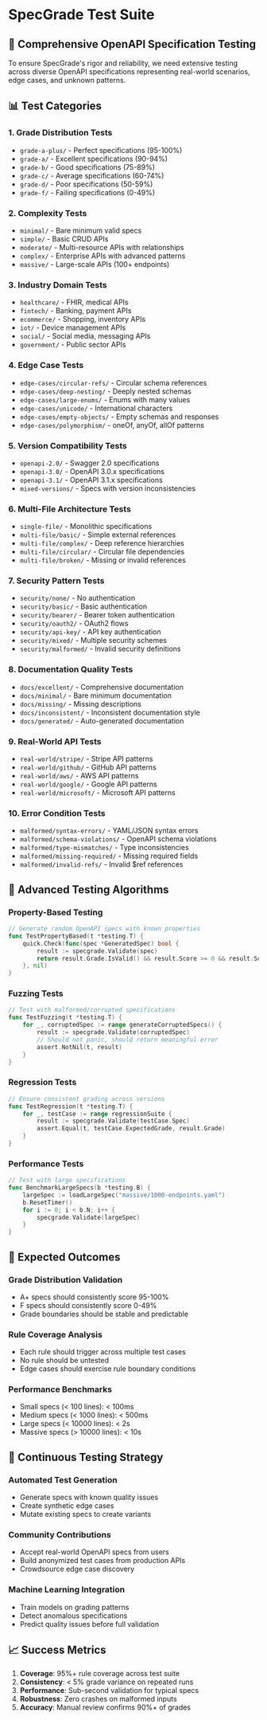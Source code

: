 # SpecGrade Test Suite

## 🎯 Comprehensive OpenAPI Specification Testing

To ensure SpecGrade's rigor and reliability, we need extensive testing across diverse OpenAPI specifications representing real-world scenarios, edge cases, and unknown patterns.

## 📊 Test Categories

### 1. **Grade Distribution Tests**
- `grade-a-plus/` - Perfect specifications (95-100%)
- `grade-a/` - Excellent specifications (90-94%)
- `grade-b/` - Good specifications (75-89%)
- `grade-c/` - Average specifications (60-74%)
- `grade-d/` - Poor specifications (50-59%)
- `grade-f/` - Failing specifications (0-49%)

### 2. **Complexity Tests**
- `minimal/` - Bare minimum valid specs
- `simple/` - Basic CRUD APIs
- `moderate/` - Multi-resource APIs with relationships
- `complex/` - Enterprise APIs with advanced patterns
- `massive/` - Large-scale APIs (100+ endpoints)

### 3. **Industry Domain Tests**
- `healthcare/` - FHIR, medical APIs
- `fintech/` - Banking, payment APIs
- `ecommerce/` - Shopping, inventory APIs
- `iot/` - Device management APIs
- `social/` - Social media, messaging APIs
- `government/` - Public sector APIs

### 4. **Edge Case Tests**
- `edge-cases/circular-refs/` - Circular schema references
- `edge-cases/deep-nesting/` - Deeply nested schemas
- `edge-cases/large-enums/` - Enums with many values
- `edge-cases/unicode/` - International characters
- `edge-cases/empty-objects/` - Empty schemas and responses
- `edge-cases/polymorphism/` - oneOf, anyOf, allOf patterns

### 5. **Version Compatibility Tests**
- `openapi-2.0/` - Swagger 2.0 specifications
- `openapi-3.0/` - OpenAPI 3.0.x specifications
- `openapi-3.1/` - OpenAPI 3.1.x specifications
- `mixed-versions/` - Specs with version inconsistencies

### 6. **Multi-File Architecture Tests**
- `single-file/` - Monolithic specifications
- `multi-file/basic/` - Simple external references
- `multi-file/complex/` - Deep reference hierarchies
- `multi-file/circular/` - Circular file dependencies
- `multi-file/broken/` - Missing or invalid references

### 7. **Security Pattern Tests**
- `security/none/` - No authentication
- `security/basic/` - Basic authentication
- `security/bearer/` - Bearer token authentication
- `security/oauth2/` - OAuth2 flows
- `security/api-key/` - API key authentication
- `security/mixed/` - Multiple security schemes
- `security/malformed/` - Invalid security definitions

### 8. **Documentation Quality Tests**
- `docs/excellent/` - Comprehensive documentation
- `docs/minimal/` - Bare minimum documentation
- `docs/missing/` - Missing descriptions
- `docs/inconsistent/` - Inconsistent documentation style
- `docs/generated/` - Auto-generated documentation

### 9. **Real-World API Tests**
- `real-world/stripe/` - Stripe API patterns
- `real-world/github/` - GitHub API patterns
- `real-world/aws/` - AWS API patterns
- `real-world/google/` - Google API patterns
- `real-world/microsoft/` - Microsoft API patterns

### 10. **Error Condition Tests**
- `malformed/syntax-errors/` - YAML/JSON syntax errors
- `malformed/schema-violations/` - OpenAPI schema violations
- `malformed/type-mismatches/` - Type inconsistencies
- `malformed/missing-required/` - Missing required fields
- `malformed/invalid-refs/` - Invalid $ref references

## 🔬 Advanced Testing Algorithms

### Property-Based Testing
```go
// Generate random OpenAPI specs with known properties
func TestPropertyBased(t *testing.T) {
    quick.Check(func(spec *GeneratedSpec) bool {
        result := specgrade.Validate(spec)
        return result.Grade.IsValid() && result.Score >= 0 && result.Score <= 100
    }, nil)
}
```

### Fuzzing Tests
```go
// Test with malformed/corrupted specifications
func TestFuzzing(t *testing.T) {
    for _, corruptedSpec := range generateCorruptedSpecs() {
        result := specgrade.Validate(corruptedSpec)
        // Should not panic, should return meaningful error
        assert.NotNil(t, result)
    }
}
```

### Regression Tests
```go
// Ensure consistent grading across versions
func TestRegression(t *testing.T) {
    for _, testCase := range regressionSuite {
        result := specgrade.Validate(testCase.Spec)
        assert.Equal(t, testCase.ExpectedGrade, result.Grade)
    }
}
```

### Performance Tests
```go
// Test with large specifications
func BenchmarkLargeSpecs(b *testing.B) {
    largeSpec := loadLargeSpec("massive/1000-endpoints.yaml")
    b.ResetTimer()
    for i := 0; i < b.N; i++ {
        specgrade.Validate(largeSpec)
    }
}
```

## 🎯 Expected Outcomes

### Grade Distribution Validation
- A+ specs should consistently score 95-100%
- F specs should consistently score 0-49%
- Grade boundaries should be stable and predictable

### Rule Coverage Analysis
- Each rule should trigger across multiple test cases
- No rule should be untested
- Edge cases should exercise rule boundary conditions

### Performance Benchmarks
- Small specs (< 100 lines): < 100ms
- Medium specs (< 1000 lines): < 500ms
- Large specs (< 10000 lines): < 2s
- Massive specs (> 10000 lines): < 10s

## 🔄 Continuous Testing Strategy

### Automated Test Generation
- Generate specs with known quality issues
- Create synthetic edge cases
- Mutate existing specs to create variants

### Community Contributions
- Accept real-world OpenAPI specs from users
- Build anonymized test cases from production APIs
- Crowdsource edge case discovery

### Machine Learning Integration
- Train models on grading patterns
- Detect anomalous specifications
- Predict quality issues before full validation

## 📈 Success Metrics

1. **Coverage**: 95%+ rule coverage across test suite
2. **Consistency**: < 5% grade variance on repeated runs
3. **Performance**: Sub-second validation for typical specs
4. **Robustness**: Zero crashes on malformed inputs
5. **Accuracy**: Manual review confirms 90%+ of grades
